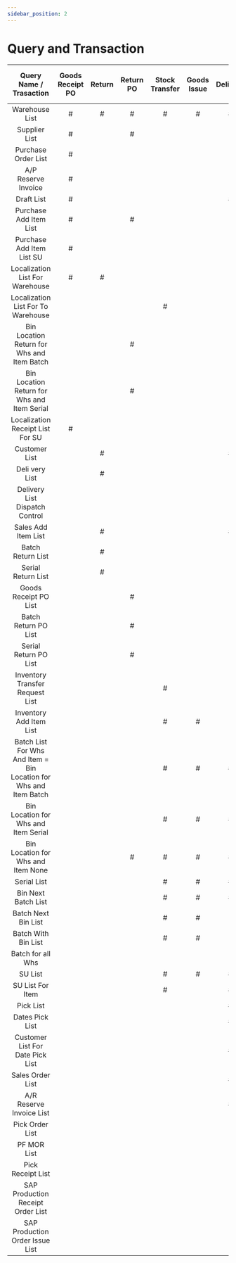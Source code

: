```yaml
---
sidebar_position: 2
---
```


# Query and Transaction

|                       Query Name / Trasaction                      | Goods Receipt PO | Return | Return PO | Stock Transfer | Goods Issue | Delivery | Pick And Pack | Pick Order | Pick Receipt | SAP Issue Production | SAP Production Receipt | Dispatch Control | Transfer Request | Transfer Request from MOR | Goods Receipt |
|:------------------------------------------------------------------:|:----------------:|:------:|:---------:|:--------------:|:-----------:|:--------:|:-------------:|:----------:|:------------:|:--------------------:|:----------------------:|:----------------:|:----------------:|:-------------------------:|:-------------:|
| Warehouse List                                                     |         #        |    #   |     #     |        #       |      #      |     #    |               |            |              |           #          |                        |                  |         #        |             #             |       #       |
| Supplier List                                                      |         #        |        |     #     |                |             |          |               |            |              |                      |                        |                  |                  |                           |               |
| Purchase Order List                                                |         #        |        |           |                |             |          |               |            |              |                      |                        |                  |                  |                           |               |
| A/P Reserve Invoice                                                |         #        |        |           |                |             |          |               |            |              |                      |                        |                  |                  |                           |               |
| Draft List                                                         |         #        |        |           |                |             |     #    |               |            |              |                      |                        |                  |                  |                           |       #       |
| Purchase Add Item List                                             |         #        |        |     #     |                |             |          |               |            |              |                      |                        |                  |                  |                           |               |
| Purchase Add Item List SU                                          |         #        |        |           |                |             |          |               |            |              |                      |                        |                  |                  |                           |               |
| Localization List For Warehouse                                    |         #        |    #   |           |                |             |          |               |            |       #      |                      |            #           |                  |                  |                           |       #       |
| Localization List For To Warehouse                                 |                  |        |           |        #       |             |          |               |            |              |                      |                        |                  |                  |                           |               |
| Bin Location Return for Whs and Item Batch                         |                  |        |     #     |                |             |          |               |            |              |                      |                        |                  |                  |                           |               |
| Bin Location Return for Whs and Item Serial                        |                  |        |     #     |                |             |          |               |            |              |                      |                        |                  |                  |                           |               |
| Localization Receipt List For SU                                   |         #        |        |           |                |             |          |               |            |              |                      |                        |                  |                  |                           |               |
| Customer List                                                      |                  |    #   |           |                |             |     #    |               |            |              |                      |                        |                  |                  |                           |               |
| Deli very List                                                     |                  |    #   |           |                |             |          |               |            |              |                      |                        |                  |                  |                           |               |
| Delivery List Dispatch Control                                     |                  |        |           |                |             |          |               |            |              |                      |                        |         #        |                  |                           |               |
| Sales Add Item List                                                |                  |    #   |           |                |             |     #    |               |            |              |                      |                        |                  |                  |                           |               |
| Batch Return List                                                  |                  |    #   |           |                |             |          |               |            |              |                      |                        |                  |                  |                           |               |
| Serial Return List                                                 |                  |    #   |           |                |             |          |               |            |              |                      |                        |                  |                  |                           |               |
| Goods Receipt PO List                                              |                  |        |     #     |                |             |          |               |            |              |                      |                        |                  |                  |                           |               |
| Batch Return PO List                                               |                  |        |     #     |                |             |          |               |            |              |                      |                        |                  |                  |                           |               |
| Serial Return PO List                                              |                  |        |     #     |                |             |          |               |            |              |                      |                        |                  |                  |                           |               |
| Inventory Transfer Request List                                    |                  |        |           |        #       |             |          |               |            |              |                      |                        |                  |                  |                           |               |
| Inventory Add Item List                                            |                  |        |           |        #       |      #      |          |               |            |              |                      |                        |                  |         #        |                           |       #       |
| Batch List For Whs And Item  = Bin Location for Whs and Item Batch |                  |        |           |        #       |      #      |     #    |       #       |      #     |              |           #          |                        |                  |                  |                           |               |
| Bin Location for Whs and Item Serial                               |                  |        |           |        #       |      #      |     #    |       #       |      #     |              |           #          |                        |                  |                  |                           |               |
| Bin Location for Whs and Item None                                 |                  |        |     #     |        #       |      #      |     #    |       #       |      #     |              |           #          |                        |                  |                  |                           |               |
| Serial List                                                        |                  |        |           |        #       |      #      |     #    |       #       |      #     |              |           #          |                        |                  |                  |                           |               |
| Bin Next Batch List                                                |                  |        |           |        #       |      #      |     #    |       #       |      #     |              |           #          |                        |                  |                  |                           |               |
| Batch Next Bin List                                                |                  |        |           |        #       |      #      |          |               |      #     |              |                      |                        |                  |                  |                           |               |
| Batch With Bin List                                                |                  |        |           |        #       |      #      |          |               |      #     |              |                      |                        |                  |                  |                           |               |
| Batch for all Whs                                                  |                  |        |           |                |             |          |               |            |              | #                    |                        |                  |                  |                           |               |
| SU List                                                            |                  |        |           |        #       |      #      |     #    |               |      #     |              |           #          |                        |                  |                  |                           |               |
| SU List For Item                                                   |                  |        |           |        #       |             |     #    |               |      #     |              |           #          |                        |                  |                  |                           |               |
| Pick List                                                          |                  |        |           |                |             |     #    |       #       |            |              |                      |                        |                  |                  |                           |               |
| Dates Pick List                                                    |                  |        |           |                |             |     #    |       #       |            |              |                      |                        |                  |                  |                           |               |
| Customer List For Date Pick List                                   |                  |        |           |                |             |     #    |       #       |            |              |                      |                        |                  |                  |                           |               |
| Sales Order List                                                   |                  |        |           |                |             |     #    |               |            |              |                      |                        |                  |                  |                           |               |
| A/R Reserve Invoice List                                           |                  |        |           |                |             |     #    |               |            |              |                      |                        |                  |                  |                           |               |
| Pick Order List                                                    |                  |        |           |                |             |          |               |      #     |              |                      |                        |                  |                  |                           |               |
| PF MOR List                                                        |                  |        |           |                |             |          |               |      #     |       #      |                      |                        |                  |                  |             #             |               |
| Pick Receipt List                                                  |                  |        |           |                |             |          |               |            |       #      |                      |                        |                  |                  |                           |               |
| SAP Production  Receipt Order List                                 |                  |        |           |                |             |          |               |            |              |                      |            #           |                  |                  |             #             |               |
| SAP Production Order Issue List                                    |                  |        |           |                |             |          |               |            |              | #                    |                        |                  |                  |                           |               |
